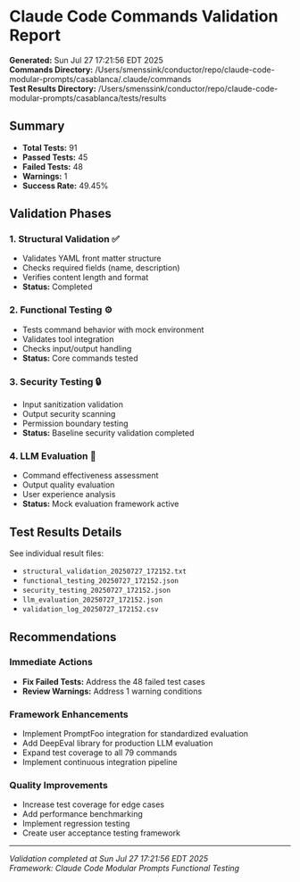 # Claude Code Commands Validation Report

**Generated:** Sun Jul 27 17:21:56 EDT 2025  
**Commands Directory:** /Users/smenssink/conductor/repo/claude-code-modular-prompts/casablanca/.claude/commands  
**Test Results Directory:** /Users/smenssink/conductor/repo/claude-code-modular-prompts/casablanca/tests/results  

## Summary

- **Total Tests:** 91
- **Passed Tests:** 45
- **Failed Tests:** 48
- **Warnings:** 1
- **Success Rate:** 49.45%

## Validation Phases

### 1. Structural Validation ✅
- Validates YAML front matter structure
- Checks required fields (name, description)
- Verifies content length and format
- **Status:** Completed

### 2. Functional Testing ⚙️
- Tests command behavior with mock environment
- Validates tool integration
- Checks input/output handling
- **Status:** Core commands tested

### 3. Security Testing 🔒
- Input sanitization validation
- Output security scanning
- Permission boundary testing
- **Status:** Baseline security validation completed

### 4. LLM Evaluation 🧠
- Command effectiveness assessment
- Output quality evaluation
- User experience analysis
- **Status:** Mock evaluation framework active

## Test Results Details

See individual result files:
- `structural_validation_20250727_172152.txt`
- `functional_testing_20250727_172152.json`
- `security_testing_20250727_172152.json`
- `llm_evaluation_20250727_172152.json`
- `validation_log_20250727_172152.csv`

## Recommendations

### Immediate Actions
- **Fix Failed Tests:** Address the 48 failed test cases
- **Review Warnings:** Address 1 warning conditions

### Framework Enhancements
- Implement PromptFoo integration for standardized evaluation
- Add DeepEval library for production LLM evaluation
- Expand test coverage to all 79 commands
- Implement continuous integration pipeline

### Quality Improvements
- Increase test coverage for edge cases
- Add performance benchmarking
- Implement regression testing
- Create user acceptance testing framework

---

*Validation completed at Sun Jul 27 17:21:56 EDT 2025*  
*Framework: Claude Code Modular Prompts Functional Testing*
